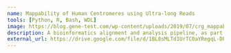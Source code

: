 ```yaml
---
name: Mappability of Human Centromeres using Ultra-long Reads
tools: [Python, R, Bash, WDL]
image: https://blog.gene-test.com/wp-content/uploads/2019/07/crg_mappability.png
description: A bioinformatics alignment and analysis pipeline, as part of my Master's project completed in Karen Miga's lab
external_url: https://drive.google.com/file/d/1BL8sMLTd1UrTC0aYRegqL-DPpS8UgZrr/view?usp=sharing
---
```

